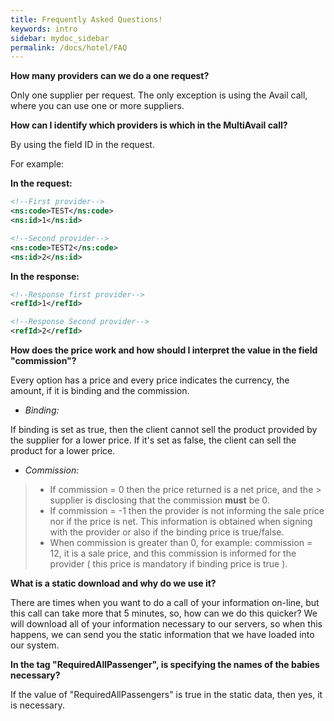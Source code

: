 ```yaml
---
title: Frequently Asked Questions!
keywords: intro
sidebar: mydoc_sidebar
permalink: /docs/hotel/FAQ
---
```




**How many providers can we do a one request?**

Only one supplier per request. The only exception is using the Avail call, where you can use one or more suppliers.

**How can I identify which providers is which in the MultiAvail call?**

By using the field ID in the request.

For example:
   
**In the request:**

~~~xml
<!--First provider-->
<ns:code>TEST</ns:code>
<ns:id>1</ns:id>
~~~
~~~xml
<!--Second provider-->
<ns:code>TEST2</ns:code>
<ns:id>2</ns:id>
~~~

**In the response:**

~~~xml
<!--Response first provider-->
<refId>1</refId>
~~~
~~~xml
<!--Response Second provider-->
<refId>2</refId>
~~~

**How does the price work and how should I interpret the value in the field "commission"?**

Every option has a price and every price indicates the currency, the amount, if it is binding and the commission.

-   *Binding:*

If binding is set as true, then the client cannot sell the product provided by the supplier for a lower price. If it's set as false, the client can sell the product for a lower price.

-   *Commission:*

   > -   If commission = 0 then the price returned is a net price, and the
	>     supplier is disclosing that the commission **must** be 0.
   > -   If commission = -1 then the provider is not informing the sale
   >     price nor if the price is net. This information is obtained
   >     when signing with the provider or also if the binding price is
   >     true/false.
   > -   When commission is greater than 0, for example: commission =
   >     12, it is a sale price, and this commission is informed for
   >     the provider ( this price is mandatory if binding price is
   >     true ).



**What is a static download and why do we use it?**

There are times when you want to do a call of your information on-line, but this call can take more that 5 minutes, so, how can we do this quicker?
We will download all of your information necessary to our servers, so when this happens, we can send you the static information that we have loaded into our system.

**In the tag "RequiredAllPassenger", is specifying the names of the babies necessary?**

If the value of "RequiredAllPassengers" is true in the static
data, then yes, it is necessary.
